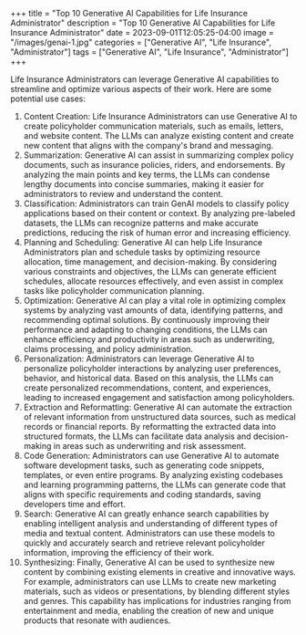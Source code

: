 +++
title = "Top 10 Generative AI Capabilities for Life Insurance Administrator"
description = "Top 10 Generative AI Capabilities for Life Insurance Administrator"
date = 2023-09-01T12:05:25-04:00
image = "/images/genai-1.jpg"
categories = ["Generative AI", "Life Insurance", "Administrator"]
tags = ["Generative AI", "Life Insurance", "Administrator"]
+++

Life Insurance Administrators can leverage Generative AI capabilities to streamline and optimize various aspects of their work. Here are some potential use cases:

1. Content Creation: Life Insurance Administrators can use Generative AI to create policyholder communication materials, such as emails, letters, and website content. The LLMs can analyze existing content and create new content that aligns with the company's brand and messaging.
2. Summarization: Generative AI can assist in summarizing complex policy documents, such as insurance policies, riders, and endorsements. By analyzing the main points and key terms, the LLMs can condense lengthy documents into concise summaries, making it easier for administrators to review and understand the content.
3. Classification: Administrators can train GenAI models to classify policy applications based on their content or context. By analyzing pre-labeled datasets, the LLMs can recognize patterns and make accurate predictions, reducing the risk of human error and increasing efficiency.
4. Planning and Scheduling: Generative AI can help Life Insurance Administrators plan and schedule tasks by optimizing resource allocation, time management, and decision-making. By considering various constraints and objectives, the LLMs can generate efficient schedules, allocate resources effectively, and even assist in complex tasks like policyholder communication planning.
5. Optimization: Generative AI can play a vital role in optimizing complex systems by analyzing vast amounts of data, identifying patterns, and recommending optimal solutions. By continuously improving their performance and adapting to changing conditions, the LLMs can enhance efficiency and productivity in areas such as underwriting, claims processing, and policy administration.
6. Personalization: Administrators can leverage Generative AI to personalize policyholder interactions by analyzing user preferences, behavior, and historical data. Based on this analysis, the LLMs can create personalized recommendations, content, and experiences, leading to increased engagement and satisfaction among policyholders.
7. Extraction and Reformatting: Generative AI can automate the extraction of relevant information from unstructured data sources, such as medical records or financial reports. By reformatting the extracted data into structured formats, the LLMs can facilitate data analysis and decision-making in areas such as underwriting and risk assessment.
8. Code Generation: Administrators can use Generative AI to automate software development tasks, such as generating code snippets, templates, or even entire programs. By analyzing existing codebases and learning programming patterns, the LLMs can generate code that aligns with specific requirements and coding standards, saving developers time and effort.
9. Search: Generative AI can greatly enhance search capabilities by enabling intelligent analysis and understanding of different types of media and textual content. Administrators can use these models to quickly and accurately search and retrieve relevant policyholder information, improving the efficiency of their work.
10. Synthesizing: Finally, Generative AI can be used to synthesize new content by combining existing elements in creative and innovative ways. For example, administrators can use LLMs to create new marketing materials, such as videos or presentations, by blending different styles and genres. This capability has implications for industries ranging from entertainment and media, enabling the creation of new and unique products that resonate with audiences.